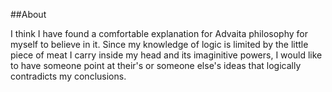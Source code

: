 ##About

I think I have found a comfortable explanation for Advaita philosophy for myself to believe in it. Since my knowledge of logic
is limited by the little piece of meat I carry inside my head and its imaginitive powers, I would like to have someone point at
their's or someone else's ideas that logically contradicts my conclusions.

 
